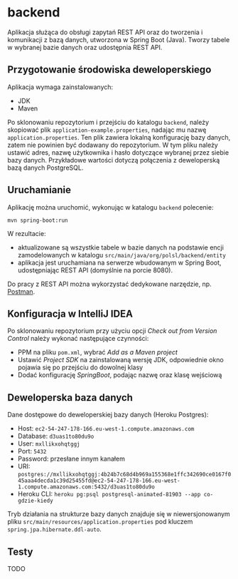 # backend

Aplikacja służąca do obsługi zapytań REST API oraz do tworzenia i komunikacji z bazą danych, utworzona w Spring Boot (Java). Tworzy tabele w wybranej bazie danych oraz udostępnia REST API.

## Przygotowanie środowiska deweloperskiego

Aplikacja wymaga zainstalowanych:
- JDK
- Maven

Po sklonowaniu repozytorium i przejściu do katalogu `backend`, należy skopiować plik `application-example.properties`, nadając mu nazwę `application.properties`. Ten plik zawiera lokalną konfigurację bazy danych, zatem nie powinien być dodawany do repozytorium. W tym pliku należy ustawić adres, nazwę użytkownika i hasło dotyczące wybranej przez siebie bazy danych. Przykładowe wartości dotyczą połączenia z deweloperską bazą danych PostgreSQL.

## Uruchamianie

Aplikację można uruchomić, wykonując w katalogu `backend` polecenie:
```
mvn spring-boot:run
```
W rezultacie:
- aktualizowane są wszystkie tabele w bazie danych na podstawie encji zamodelowanych w katalogu `src/main/java/org/polsl/backend/entity`
- aplikacja jest uruchamiana na serwerze wbudowanym w Spring Boot, udostępniając REST API (domyślnie na porcie 8080).

Do pracy z REST API można wykorzystać dedykowane narzędzie, np. [Postman](https://www.getpostman.com/).

## Konfiguracja w IntelliJ IDEA

Po sklonowaniu repozytorium przy użyciu opcji *Check out from Version Control* należy wykonać następujące czynności:
- PPM na pliku `pom.xml`, wybrać *Add as a Maven project*
- Ustawić *Project SDK* na zainstalowaną wersję JDK, odpowiednie okno pojawia się po przejściu do dowolnej klasy
- Dodać konfigurację *SpringBoot*, podając nazwę oraz klasę wejściową

## Deweloperska baza danych

Dane dostępowe do deweloperskiej bazy danych (Heroku Postgres):
- Host: `ec2-54-247-178-166.eu-west-1.compute.amazonaws.com`
- Database: `d3uas1to80du9o`
- User: `mxllikxohqtggj`
- Port: `5432`
- Password: przesłane innym kanałem
- URI: `postgres://mxllikxohqtggj:4b24b7c68d4b969a155368e1ffc342690ce0167f045aaa4decda1c39d25455fd@ec2-54-247-178-166.eu-west-1.compute.amazonaws.com:5432/d3uas1to80du9o`
- Heroku CLI: `heroku pg:psql postgresql-animated-81903 --app co-gdzie-kiedy`

Tryb działania na strukturze bazy danych znajduje się w niewersjonowanym pliku `src/main/resources/application.properties` pod kluczem `spring.jpa.hibernate.ddl-auto`.

## Testy

TODO
